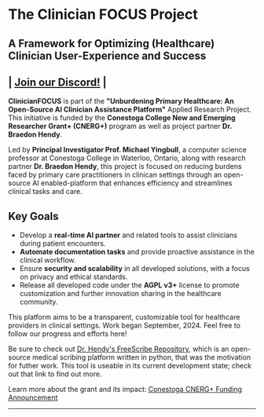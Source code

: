 # The Clinician FOCUS Project
**A Framework for Optimizing (Healthcare) Clinician User-Experience and Success**
---
| [Join our Discord!](https://discord.gg/dxjuYcHXnv) |
---

**ClinicianFOCUS** is part of the **"Unburdening Primary Healthcare: An Open-Source AI Clinician Assistance Platform"** Applied Research Project. This initiative is funded by the **Conestoga College New and Emerging Researcher Grant+ (CNERG+)** program as well as project partner **Dr. Braedon Hendy**.

Led by **Principal Investigator Prof. Michael Yingbull**, a computer science professor at Conestoga College in Waterloo, Ontario, along with research partner **Dr. Braedon Hendy**, this project is focused on reducing burdens faced by primary care practitioners in clinican settings through an open-source AI enabled-platform that enhances efficiency and streamlines clinical tasks and care. 

## Key Goals
- Develop a **real-time AI partner** and related tools to assist clinicians during patient encounters.
- **Automate documentation tasks** and provide proactive assistance in the clinical workflow.
- Ensure **security and scalability** in all developed solutions, with a focus on privacy and ethical standards.
- Release all developed code under the **AGPL v3+** license to promote customization and further innovation sharing in the healthcare community.

This platform aims to be a transparent, customizable tool for healthcare providers in clinical settings.
Work began September, 2024. Feel free to follow our progress and efforts here! 

Be sure to check out [Dr. Hendy's FreeScribe Repository](https://github.com/1984Doc/AI-Scribe), which is an open-source medical scribing platform written in python, that was the motivation for futher work. This tool is useable in its current development state; check out that link to find out more. 

Learn more about the grant and its impact:
[Conestoga CNERG+ Funding Announcement](https://blogs1.conestogac.on.ca/news/2023/10/cnerg_and_cnerg_funding_awarde.php)

---
